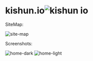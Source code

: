 # kishun.io![kishun io](https://user-images.githubusercontent.com/11032326/229324791-d4cf8fa8-3ce7-4c95-b547-dc2955acdb9c.svg)


SiteMap: 

![site-map](https://user-images.githubusercontent.com/11032326/231883280-9936ddd3-bc8f-47ef-91b9-8beca4177189.png)


Screenshots: 

![home-dark](https://user-images.githubusercontent.com/11032326/231883558-0efcbcf8-7868-4dbd-b3ab-e3f514fc9e8e.PNG)
![home-light](https://user-images.githubusercontent.com/11032326/231883573-05704d79-63d2-4ebc-8985-4672de3c50f3.PNG)
